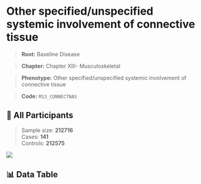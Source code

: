 # Other specified/unspecified systemic involvement of connective tissue

> **Root:** Baseline Disease  

> **Chapter:** Chapter XIII- Musculoskeletal  

> **Phenotype:** Other specified/unspecified systemic involvement of connective tissue  

> **Code:** `M13_CONNECTNAS`

## 🧪 All Participants  
> Sample size: **212716**  
> Cases: **141**  
> Controls: **212575**
<img src="/Sensitive/Figures/ALL/Incidence/M13_CONNECTNAS.png"/>

## 📊 Data Table
<CsvTableMRF src="/Sensitive/Data/ALL/Incidence/COX_M13_CONNECTNAS.csv"/>

